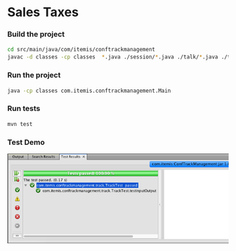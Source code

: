 #  Sales Taxes
### Build the project

```sh
cd src/main/java/com/itemis/conftrackmanagement
javac -d classes -cp classes  *.java ./session/*.java ./talk/*.java ./track/*.java
```


### Run the project
```sh
java -cp classes com.itemis.conftrackmanagement.Main
```


### Run tests
```sh
mvn test
```

### Test Demo

[![demo](./test_demo.png)]()
